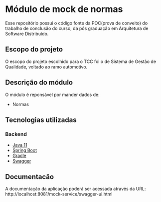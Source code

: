 # Módulo de mock de normas
Esse repositório possui o código fonte da POC(prova de conveito) do trabalho de conclusão do curso, da pós graduação em Arquitetura de Software Distribuído.

## Escopo do projeto
O escopo do projeto escolhido para o TCC foi o de Sistema de Gestão de Qualidade, voltado ao ramo automotivo.

## Descrição do módulo
O módulo é reponsável por mander dados de:
* Normas

## Tecnologias utilizadas

### Backend

* [Java 11](https://www.oracle.com/java/technologies/javase-jdk11-downloads.html)
* [Spring Boot](https://spring.io/projects/spring-boot)
* [Gradle](https://gradle.org/)
* [Swagger](https://swagger.io/)

## Documentacão
A documentação da aplicação poderá ser acessada através da URL: http://localhost:8081/mock-service/swagger-ui.html